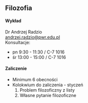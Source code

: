 ## Filozofia

#### Wykład
Dr Andrzej Radzio  
andrzej.radzio@pwr.edu.pl  
Konsultacje:
* pn 9:30 - 11:30 / C-7 1016
* śr 13:00 - 15:00 / C-7 1016

#### Zaliczenie
* Minimum 6 obecności
* Kolokwium do zaliczenia - styczeń
	1. Problem filozoficzny z listy
	2. Własne pytanie filozoficzne
